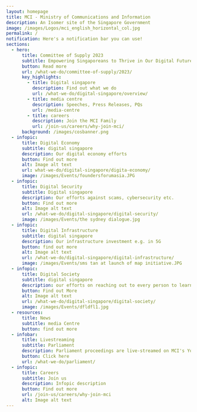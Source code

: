 ```yaml
---
layout: homepage
title: MCI - Ministry of Communications and Information
description: An Isomer site of the Singapore Government
image: /images/Logos/mci_english_horizontal_col.jpg
permalink: /
notification: Here's a notification bar you can use!
sections:
  - hero:
      title: Committee of Supply 2023
      subtitle: Empowering Singaporeans to Thrive in Our Digital Future
      button: Read more
      url: /what-we-do/committee-of-supply/2023/
      key_highlights:
        - title: Digital singapore
          description: Find out what we do
          url: /what-we-do/digital-singapore/overview/
        - title: media centre
          description: Speeches, Press Releases, PQs
          url: /media-centre
        - title: careers
          description: Join the MCI Family
          url: /join-us/careers/why-join-mci/
      background: /images/cosbanner.png
  - infopic:
      title: Digital Economy
      subtitle: digital singapore
      description: Our digital economy efforts
      button: Find out more
      alt: Image alt text
      url: what-we-do/digital-singapore/digita-economy/
      image: /images/Events/foundersforumasia.JPG
  - infopic:
      title: Digital Security
      subtitle: Digital singapore
      description: Our efforts against scams, cybersecurity etc.
      button: Find out more
      alt: Image alt text
      url: /what-we-do/digital-singapore/digital-security/
      image: /images/Events/the sydney dialogue.jpg
  - infopic:
      title: Digital Infrastructure
      subtitle: digital singapore
      description: Our infrastructure investment e.g. in 5G
      button: find out more
      alt: Image alt text
      url: /what-we-do/digital-singapore/digital-infrastructure/
      image: /images/Events/sms tan at launch of map initiative.JPG
  - infopic:
      title: Digital Society
      subtitle: digital singapore
      description: our efforts on reaching out to every person to learn digital skills
      button: Find out More
      alt: Image alt text
      url: /what-we-do/digital-singapore/digital-society/
      image: /images/Events/dfldfl1.jpg
  - resources:
      title: News
      subtitle: media Centre
      button: find out more
  - infobar:
      title: Livestreaming
      subtitle: Parliament
      description: Parliament proceedings are live-streamed on MCI's YouTube channel.
      button: Click here
      url: /what-we-do/parliament/
  - infopic:
      title: Careers
      subtitle: Join us
      description: Infopic description
      button: Find out more
      url: /join-us/careers/why-join-mci
      alt: Image alt text
---
```

